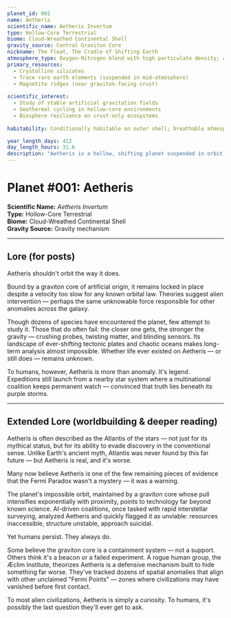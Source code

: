 ```yaml
---
planet_id: 001
name: Aetheris
scientific_name: Aetheris Invertum
type: Hollow-Core Terrestrial
biome: Cloud-Wreathed Continental Shell
gravity_source: Central Graviton Core
nickname: The Float, The Cradle of Shifting Earth
atmosphere_type: Oxygen-Nitrogen blend with high particulate density; aurora-active upper layers
primary_resources:
  - Crystalline silicates
  - Trace rare earth elements (suspended in mid-atmosphere)
  - Magnetite ridges (near graviton-facing crust)
 
scientific_interest:
  - Study of stable artificial gravitation fields
  - Geothermal cycling in hollow-core environments
  - Biosphere resilience on crust-only ecosystems
  
habitability: Conditionally habitable on outer shell; breathable atmosphere and stable temperature bands, but graviton proximity and unstable terrain have thwarted long-term settlement

year_length_days: 412
day_length_hours: 31.6
description: "Aetheris is a hollow, shifting planet suspended in orbit by a mysterious graviton core — defying orbital physics. Its blue-violet surface twists endlessly, hiding answers no species has ever recovered. First render set now live."
---
```


# Planet #001: Aetheris
**Scientific Name:** *Aetheris Invertum*  
**Type:** Hollow-Core Terrestrial  
**Biome:** Cloud-Wreathed Continental Shell  
**Gravity Source:** Gravity mechanism  

---

## Lore (for posts)
Aetheris shouldn't orbit the way it does.

Bound by a graviton core of artificial origin, it remains locked in place despite a velocity too slow for any known orbital law. Theories suggest alien intervention — perhaps the same unknowable force responsible for other anomalies across the galaxy.

Though dozens of species have encountered the planet, few attempt to study it. Those that do often fail: the closer one gets, the stronger the gravity — crushing probes, twisting matter, and blinding sensors. Its landscape of ever-shifting tectonic plates and chaotic oceans makes long-term analysis almost impossible. Whether life ever existed on Aetheris — or still does — remains unknown.

To humans, however, Aetheris is more than anomaly. It's legend. Expeditions still launch from a nearby star system where a multinational coalition keeps permanent watch — convinced that truth lies beneath its purple storms.

---

## Extended Lore (worldbuilding & deeper reading)
Aetheris is often described as the Atlantis of the stars — not just for its mythical status, but for its ability to evade discovery in the conventional sense. Unlike Earth's ancient myth, Atlantis was never found by this far future — but Aetheris is real, and it's worse.

Many now believe Aetheris is one of the few remaining pieces of evidence that the Fermi Paradox wasn't a mystery — it was a warning.

The planet's impossible orbit, maintained by a graviton core whose pull intensifies exponentially with proximity, points to technology far beyond known science. AI-driven coalitions, once tasked with rapid interstellar surveying, analyzed Aetheris and quickly flagged it as unviable: resources inaccessible, structure unstable, approach suicidal.

Yet humans persist. They always do.

Some believe the graviton core is a containment system — not a support. Others think it's a beacon or a failed experiment. A rogue human group, the Æclim Institute, theorizes Aetheris is a defensive mechanism built to hide something far worse. They've tracked dozens of spatial anomalies that align with other unclaimed "Fermi Points" — zones where civilizations may have vanished before first contact.

To most alien civilizations, Aetheris is simply a curiosity. To humans, it's possibly the last question they'll ever get to ask. 